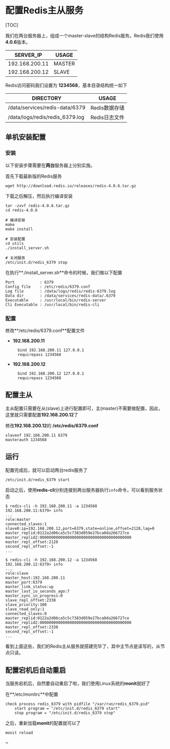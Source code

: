 # 配置Redis主从服务

[TOC]

我们在两台服务器上，组成一个master-slave的结构Redis服务。Redis我们使用**4.0.6**版本。

| SERVER_IP | USAGE |
| --- | --- |
| 192.168.200.11 | MASTER |
| 192.168.200.12 | SLAVE |

Redis访问密码我们设置为 **1234568**，基本目录结构统一如下

| DIRECTORY | USAGE |
| --- | --- |
| /data/services/redis-data/6379 | Redis数据存储 |
| /data/logs/redis/redis_6379.log | Redis日志文件 |


## 单机安装配置

### 安装

以下安装步骤需要在**两台**服务器上分别实施。

首先下载最新版的Redis服务

    wget http://download.redis.io/releases/redis-4.0.6.tar.gz

下载之后解压，然后执行编译安装

    tar -zxvf redis-4.0.6.tar.gz
    cd redis-4.0.6
    
    # 编译安装
    make
    make install
    
    # 安装配置
    cd utils
    ./install_server.sh
    
    # 关闭服务
    /etc/init.d/redis_6379 stop

在执行**./install_server.sh**命令的时候，我们做以下配置

    Port           : 6379
    Config file    : /etc/redis/6379.conf
    Log file       : /data/logs/redis/redis-6379.log
    Data dir       : /data/services/redis-data/.6379
    Executable     : /usr/local/bin/redis-server
    Cli Executable : /usr/local/bin/redis-cli


### 配置

修改**/etc/redis/6379.conf**配置文件

- **192.168.200.11**

        bind 192.168.200.11 127.0.0.1
        requirepass 1234568

- **192.168.200.12**

        bind 192.168.200.12 127.0.0.1
        requirepass 1234568


## 配置主从

主从配置只需要在从(slave)上进行配置即可，主(master)不需要做配置，因此，这里就只需要配置**192.168.200.12**了

修改**192.168.200.12**的 **/etc/redis/6379.conf**

    slaveof 192.168.200.11 6379
    masterauth 1234568


## 运行

配置完成后，就可以启动两台redis服务了

    /etc/init.d/redis_6379 start

启动之后，使用**redis-cli**分别连接到两台服务器执行`info`命令，可以看到服务状态

    $ redis-cli -h 192.168.200.11 -a 1234568
    192.168.200.11:6379> info
    ...
    role:master
    connected_slaves:1
    slave0:ip=192.168.200.12,port=6379,state=online,offset=2128,lag=0
    master_replid:0122a2d06ca5c5c7383d059e27bca0da266727ce
    master_replid2:0000000000000000000000000000000000000000
    master_repl_offset:2128
    second_repl_offset:-1
    ...
    
    $ redis-cli -h 192.168.200.12 -a 1234568
    192.168.200.12:6379> info
    ...
    role:slave
    master_host:192.168.200.11
    master_port:6379
    master_link_status:up
    master_last_io_seconds_ago:7
    master_sync_in_progress:0
    slave_repl_offset:2338
    slave_priority:100
    slave_read_only:1
    connected_slaves:0
    master_replid:0122a2d06ca5c5c7383d059e27bca0da266727ce
    master_replid2:0000000000000000000000000000000000000000
    master_repl_offset:2338
    second_repl_offset:-1
    ...

看到上面这些，我们的Redis主从服务就搭建完毕了，其中主节点是读写的，从节点只读。

## 配置宕机后自动重启

当服务宕机后，自然要自动重启了啦，我们使用Linux系统的**monit**就好了

在**/etc/monitrc**中配置

    check process redis_6379 with pidfile "/var/run/redis_6379.pid"
        start program = "/etc/init.d/redis_6379 start"
        stop program = "/etc/init.d/redis_6379 stop"

之后，重新加载**monit**的配置就可以了

    monit reload
    
    
~
